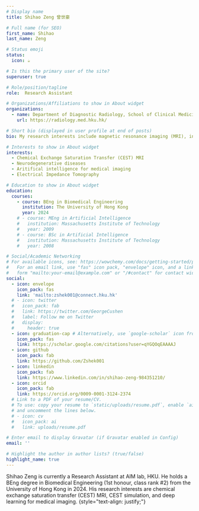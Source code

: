 ```yaml
---
# Display name
title: Shihao Zeng 曾世豪

# Full name (for SEO)
first_name: Shihao
last_name: Zeng

# Status emoji
status:
  icon: ☕️

# Is this the primary user of the site?
superuser: true

# Role/position/tagline
role:  Research Assistant

# Organizations/Affiliations to show in About widget
organizations:
  - name: Department of Diagnostic Radiology, School of Clinical Medicine, Li Ka Shing Faculty of Medicine, The University of Hong Kong
    url: https://radiology.med.hku.hk/

# Short bio (displayed in user profile at end of posts)
bio: My research interests include magnetic resonance imaging (MRI), in particular Chemical Exchange Saturation Transfer (CEST) MRI. Previous experience on aritifical intelligence for medical imaging and electrical impedance imaging (EIT)

# Interests to show in About widget
interests:
  - Chemical Exchange Saturation Transfer (CEST) MRI
  - Neurodegenerative diseases
  - Aritifical intelligence for medical imaging
  - Electrical Impedance Tomography

# Education to show in About widget
education:
  courses:
    - course: BEng in Biomedical Engineering
      institution: The University of Hong Kong
      year: 2024
    # - course: MEng in Artificial Intelligence
    #   institution: Massachusetts Institute of Technology
    #   year: 2009
    # - course: BSc in Artificial Intelligence
    #   institution: Massachusetts Institute of Technology
    #   year: 2008

# Social/Academic Networking
# For available icons, see: https://wowchemy.com/docs/getting-started/page-builder/#icons
#   For an email link, use "fas" icon pack, "envelope" icon, and a link in the
#   form "mailto:your-email@example.com" or "/#contact" for contact widget.
social:
  - icon: envelope
    icon_pack: fas
    link: 'mailto:zshek001@connect.hku.hk'
  # - icon: twitter
  #   icon_pack: fab
  #   link: https://twitter.com/GeorgeCushen
  #   label: Follow me on Twitter
  #   display:
  #     header: true
  - icon: graduation-cap # Alternatively, use `google-scholar` icon from `ai` icon pack
    icon_pack: fas
    link: https://scholar.google.com/citations?user=qYGQOqEAAAAJ
  - icon: github
    icon_pack: fab
    link: https://github.com/Zshek001
  - icon: linkedin
    icon_pack: fab
    link: https://www.linkedin.com/in/shihao-zeng-984351210/
  - icon: orcid
    icon_pack: fab
    link: https://orcid.org/0009-0001-3124-2374
  # Link to a PDF of your resume/CV.
  # To use: copy your resume to `static/uploads/resume.pdf`, enable `ai` icons in `params.yaml`,
  # and uncomment the lines below.
  # - icon: cv
  #   icon_pack: ai
  #   link: uploads/resume.pdf

# Enter email to display Gravatar (if Gravatar enabled in Config)
email: ''

# Highlight the author in author lists? (true/false)
highlight_name: true
---
```


Shihao Zeng is currently a Research Assistant at AIM lab, HKU. He holds a BEng degree in Biomedical Engineering (1st honour, class rank #2) from the University of Hong Kong in 2024. His research interests are chemical exchange saturation transfer (CEST) MRI, CEST simulation, and deep learning for medical imaging.
{style="text-align: justify;"}
